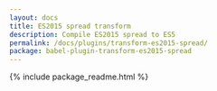 ```yaml
---
layout: docs
title: ES2015 spread transform
description: Compile ES2015 spread to ES5
permalink: /docs/plugins/transform-es2015-spread/
package: babel-plugin-transform-es2015-spread
---
```


{% include package_readme.html %}
